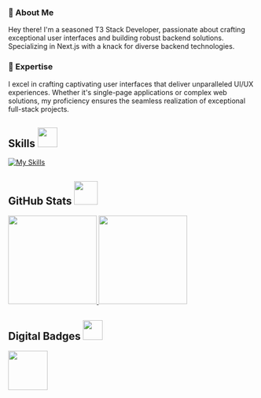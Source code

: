 
### 👋 About Me

Hey there! I'm a seasoned T3 Stack Developer, passionate about crafting exceptional user interfaces and building robust backend solutions. Specializing in Next.js with a knack for diverse backend technologies.

### 🚀 Expertise

I excel in crafting captivating user interfaces that deliver unparalleled UI/UX experiences. Whether it's single-page applications or complex web solutions, my proficiency ensures the seamless realization of exceptional full-stack projects.

<h2> Skills <img src="https://media4.giphy.com/media/v1.Y2lkPTc5MGI3NjExYmk0amVkZDZmdGRkc2p3ODA5dnl4ZHkzdzB4ZXBxZzduaWxxdTEzbCZlcD12MV9pbnRlcm5hbF9naWZfYnlfaWQmY3Q9cw/YIoRLftPZQCFSQXIzp/giphy.gif" width=40px></h2>



[![My Skills](https://skillicons.dev/icons?i=tailwind,react,nextjs,flask,fastapi,django,express,mongodb,postgres,mysql,prisma)](https://skillicons.dev)

<h2> GitHub Stats <img src="https://media0.giphy.com/media/v1.Y2lkPTc5MGI3NjExdW5jZGk1bXZhOXd5dXEzZ2RudGVnYXBwYW9lMDE1ZXJuNmNxbnhteSZlcD12MV9pbnRlcm5hbF9naWZfYnlfaWQmY3Q9cw/CAIgh8LKFbIciGx5Qe/giphy.gif" width=48px></h2>
<p align="left">
  <a href="https://github.com/Mohsin-mw">
    <img height="180em" src="https://github-readme-stats.vercel.app/api?username=Mohsin-mw&rank_icon=percentile&show_icons=true&theme=algolia&show=reviews&border_radius=8" />
   
   
   <img height="180em" src="https://github-readme-stats.vercel.app/api/top-langs/?username=Mohsin-mw&theme=algolia&layout=compact&count-private=true&hide=jupyter%20notebook,Vue,Blade,HTML" />
  </a>
</p>

<h2> Digital Badges <img src="https://media0.giphy.com/media/v1.Y2lkPTc5MGI3NjExbDYxY2hsdW51Mmk1Y3I5aXQ2bmIxNDM1eG11aGh1d3p3aGFrNGs1dSZlcD12MV9pbnRlcm5hbF9naWZfYnlfaWQmY3Q9cw/7xiy8jp0OiGSzcokZL/giphy.gif" width=40px></h2>
<p align="left">
  <a href="https://www.holopin.io/@mohsinmw#badges">
    <img height="80em" src="https://github.com/Mohsin-mw/Mohsin-mw/assets/122507740/239a6866-8d22-4450-b26d-ed8df711dcb6)" />
  </a>
</p>

